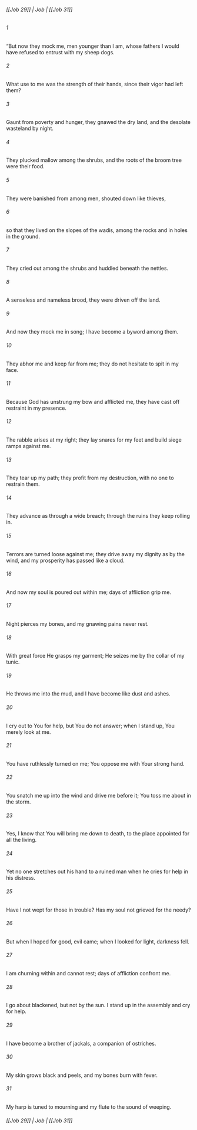 ###### [[Job 29]] | Job | [[Job 31]]

###### 1
“But now they mock me, men younger than I am, whose fathers I would have refused to entrust with my sheep dogs.
###### 2
What use to me was the strength of their hands, since their vigor had left them?
###### 3
Gaunt from poverty and hunger, they gnawed the dry land, and the desolate wasteland by night.
###### 4
They plucked mallow among the shrubs, and the roots of the broom tree were their food.
###### 5
They were banished from among men, shouted down like thieves,
###### 6
so that they lived on the slopes of the wadis, among the rocks and in holes in the ground.
###### 7
They cried out among the shrubs and huddled beneath the nettles.
###### 8
A senseless and nameless brood, they were driven off the land.
###### 9
And now they mock me in song; I have become a byword among them.
###### 10
They abhor me and keep far from me; they do not hesitate to spit in my face.
###### 11
Because God has unstrung my bow and afflicted me, they have cast off restraint in my presence.
###### 12
The rabble arises at my right; they lay snares for my feet and build siege ramps against me.
###### 13
They tear up my path; they profit from my destruction, with no one to restrain them.
###### 14
They advance as through a wide breach; through the ruins they keep rolling in.
###### 15
Terrors are turned loose against me; they drive away my dignity as by the wind, and my prosperity has passed like a cloud.
###### 16
And now my soul is poured out within me; days of affliction grip me.
###### 17
Night pierces my bones, and my gnawing pains never rest.
###### 18
With great force He grasps my garment; He seizes me by the collar of my tunic.
###### 19
He throws me into the mud, and I have become like dust and ashes.
###### 20
I cry out to You for help, but You do not answer; when I stand up, You merely look at me.
###### 21
You have ruthlessly turned on me; You oppose me with Your strong hand.
###### 22
You snatch me up into the wind and drive me before it; You toss me about in the storm.
###### 23
Yes, I know that You will bring me down to death, to the place appointed for all the living.
###### 24
Yet no one stretches out his hand to a ruined man when he cries for help in his distress.
###### 25
Have I not wept for those in trouble? Has my soul not grieved for the needy?
###### 26
But when I hoped for good, evil came; when I looked for light, darkness fell.
###### 27
I am churning within and cannot rest; days of affliction confront me.
###### 28
I go about blackened, but not by the sun. I stand up in the assembly and cry for help.
###### 29
I have become a brother of jackals, a companion of ostriches.
###### 30
My skin grows black and peels, and my bones burn with fever.
###### 31
My harp is tuned to mourning and my flute to the sound of weeping.

###### [[Job 29]] | Job | [[Job 31]]
